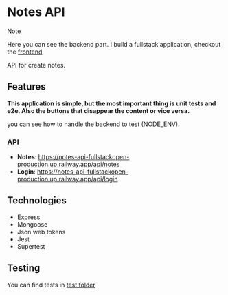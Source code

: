 # Notes API

> [!NOTE] 
> Here you can see the backend part. I build a fullstack application, checkout the [frontend](https://github.com/benitodev/notes-fullstackopen)

API for create notes.

## Features
**This application is simple, but the most important thing is unit tests and e2e. Also the buttons that disappear the content or vice versa.**

you can see how to handle the backend to test (NODE_ENV). 

### API
- **Notes**: https://notes-api-fullstackopen-production.up.railway.app/api/notes
- **Login**: https://notes-api-fullstackopen-production.up.railway.app/api/login


## Technologies

- Express
- Mongoose
- Json web tokens
- Jest
- Supertest

## Testing
You can find tests in [test folder](https://github.com/benitodev/notes-api-fullstackopen/tree/main/tests)



